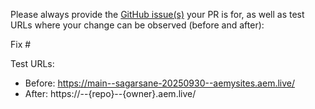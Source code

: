 Please always provide the [GitHub issue(s)](../issues) your PR is for, as well as test URLs where your change can be observed (before and after):

Fix #<gh-issue-id>

Test URLs:
- Before: https://main--sagarsane-20250930--aemysites.aem.live/
- After: https://<branch>--{repo}--{owner}.aem.live/
